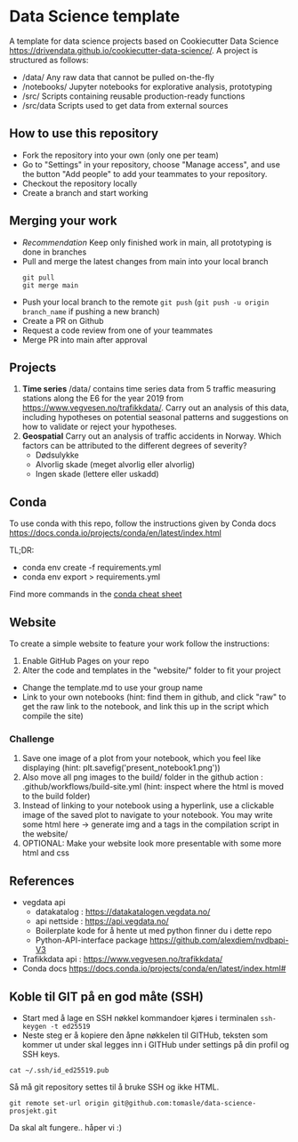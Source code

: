 # Data Science template

A template for data science projects based on Cookiecutter Data Science https://drivendata.github.io/cookiecutter-data-science/. A project is structured as follows:

- /data/ Any raw data that cannot be pulled on-the-fly
- /notebooks/ Jupyter notebooks for explorative analysis, prototyping
- /src/ Scripts containing reusable production-ready functions
- /src/data Scripts used to get data from external sources

## How to use this repository

- Fork the repository into your own (only one per team)
- Go to "Settings" in your repository, choose "Manage access", and use the button "Add people" to add your teammates to your repository.
- Checkout the repository locally
- Create a branch and start working

## Merging your work

- *Recommendation* Keep only finished work in main, all prototyping is done in branches
- Pull and merge the latest changes from main into your local branch
  ```
  git pull
  git merge main
  ```
- Push your local branch to the remote
  `git push` (`git push -u origin branch_name` if pushing a new branch)
- Create a PR on Github
- Request a code review from one of your teammates
- Merge PR into main after approval

## Projects

1. **Time series** /data/ contains time series data from 5 traffic measuring stations along the E6 for the year 2019 from https://www.vegvesen.no/trafikkdata/. Carry out an analysis of this data, including hypotheses on potential seasonal patterns and suggestions on how to validate or reject your hypotheses.
2. **Geospatial** Carry out an analysis of traffic accidents in Norway. Which factors can be attributed to the different degrees of severity?
    - Dødsulykke
    - Alvorlig skade (meget alvorlig eller alvorlig)
    - Ingen skade (lettere eller uskadd)

## Conda

To use conda with this repo, follow the instructions given by Conda docs https://docs.conda.io/projects/conda/en/latest/index.html

TL;DR:
- conda env create -f requirements.yml
- conda env export > requirements.yml

Find more commands in the [conda cheat sheet](https://docs.conda.io/projects/conda/en/4.6.0/_downloads/52a95608c49671267e40c689e0bc00ca/conda-cheatsheet.pdf)

## Website

To create a simple website to feature your work follow the instructions:
1. Enable GitHub Pages on your repo
2. Alter the code and templates in the "website/" folder to fit your project
  * Change the template.md to use your group name
  * Link to your own notebooks (hint: find them in github, and click "raw" to get the raw link to the notebook, and link this up in the script which compile the site)

### Challenge
1. Save one image of a plot from your notebook, which you feel like displaying (hint: plt.savefig('present_notebook1.png'))
2. Also move all png images to the build/ folder in the github action : .github/workflows/build-site.yml (hint: inspect where the html is moved to the build folder) 
3. Instead of linking to your notebook using a hyperlink, use a clickable image of the saved plot to navigate to your notebook. You may write some html here -> generate img and a tags in the compilation script in the website/
4. OPTIONAL: Make your website look more presentable with some more html and css

## References
- vegdata api
  * datakatalog : https://datakatalogen.vegdata.no/
  * api nettside : https://api.vegdata.no/
  * Boilerplate kode for å hente ut med python finner du i dette repo
  * Python-API-interface package https://github.com/alexdiem/nvdbapi-V3
- Trafikkdata api : https://www.vegvesen.no/trafikkdata/
- Conda docs https://docs.conda.io/projects/conda/en/latest/index.html#

## Koble til GIT på en god måte (SSH)

- Start med å lage en SSH nøkkel kommandoer kjøres i terminalen
``
ssh-keygen -t ed25519
`` 
- Neste steg er å kopiere den åpne nøkkelen til GITHub, teksten som kommer ut under skal legges inn i GITHub under settings på din profil og SSH keys.

``
cat ~/.ssh/id_ed25519.pub
``
 

Så må git repository settes til å bruke SSH og ikke HTML. 

``
git remote set-url origin git@github.com:tomasle/data-science-prosjekt.git
``

Da skal alt fungere.. håper vi :)
